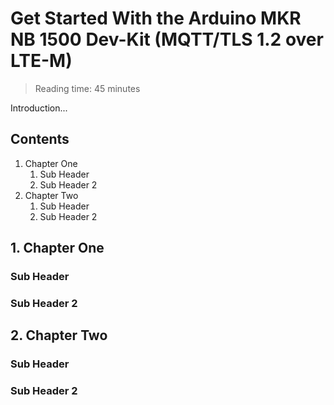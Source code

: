 # Get Started With the Arduino MKR NB 1500 Dev-Kit (MQTT/TLS 1.2 over LTE-M)

> Reading time: 45 minutes

Introduction...

## Contents

  1. Chapter One
     1. Sub Header
     2. Sub Header 2
  2. Chapter Two
     1. Sub Header
     2. Sub Header 2

## 1. Chapter One

### Sub Header

### Sub Header 2

## 2. Chapter Two

### Sub Header

### Sub Header 2
